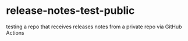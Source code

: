 # release-notes-test-public
testing a repo that receives releases notes from a private repo via GitHub Actions
